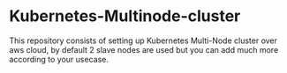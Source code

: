 # Kubernetes-Multinode-cluster
This repository consists of setting up Kubernetes Multi-Node cluster over aws cloud, by default 2 slave nodes are used but you can add much more according to your usecase.

